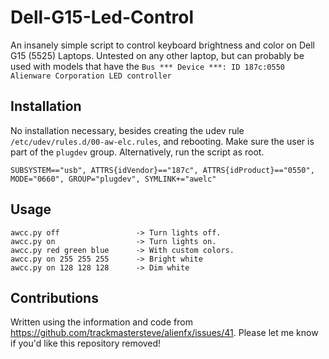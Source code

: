 # Dell-G15-Led-Control
An insanely simple script to control keyboard brightness and color on Dell G15 (5525) Laptops. Untested on any other laptop, but can probably be used with models that have the ```Bus *** Device ***: ID 187c:0550 Alienware Corporation LED controller```

## Installation
No installation necessary, besides creating the udev rule ```/etc/udev/rules.d/00-aw-elc.rules```, and rebooting. Make sure the user is part of the ```plugdev``` group. Alternatively, run the script as root.
```
SUBSYSTEM=="usb", ATTRS{idVendor}=="187c", ATTRS{idProduct}=="0550", MODE="0660", GROUP="plugdev", SYMLINK+="awelc"
```
## Usage
```
awcc.py off                 -> Turn lights off.
awcc.py on                  -> Turn lights on.
awcc.py red green blue      -> With custom colors.
awcc.py on 255 255 255      -> Bright white
awcc.py on 128 128 128      -> Dim white
```
## Contributions
Written using the information and code from https://github.com/trackmastersteve/alienfx/issues/41. Please let me know if you'd like this repository removed!
